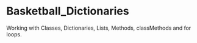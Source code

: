# Basketball_Dictionaries
Working with Classes, Dictionaries, Lists, Methods, classMethods and for loops. 
